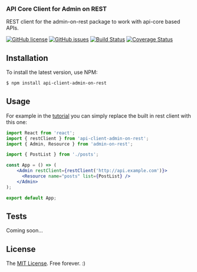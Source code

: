 ### API Core Client for Admin on REST

REST client for the admin-on-rest package to work with api-core based APIs.

[![GitHub license](https://img.shields.io/badge/license-MIT-blue.svg)](https://raw.githubusercontent.com/ajuhos/api-client-admin-on-rest/master/LICENSE)
[![GitHub issues](https://img.shields.io/github/issues/ajuhos/api-client-admin-on-rest.svg)](https://github.com/ajuhos/api-client-admin-on-rest/issues)
[![Build Status](https://travis-ci.org/ajuhos/api-client-admin-on-rest.svg?branch=master)](https://travis-ci.org/ajuhos/api-client-admin-on-rest)
[![Coverage Status](https://coveralls.io/repos/github/ajuhos/api-client-admin-on-rest/badge.svg?branch=master)](https://coveralls.io/github/ajuhos/api-client-admin-on-rest?branch=master)

## Installation

To install the latest version, use NPM:

```bash
$ npm install api-client-admin-on-rest
```

## Usage

For example in the [tutorial](https://marmelab.com/admin-on-rest/Tutorial.html) you can simply replace the built in rest client with this one:

```jsx
import React from 'react';
import { restClient } from 'api-client-admin-on-rest';
import { Admin, Resource } from 'admin-on-rest';

import { PostList } from './posts';

const App = () => (
    <Admin restClient={restClient('http://api.example.com')}>
      <Resource name="posts" list={PostList} />
    </Admin>
);

export default App;
```

## Tests

Coming soon...

## License

The [MIT License](https://github.com/ajuhos/api-client-admin-on-rest/blob/master/LICENSE). Free forever. :)